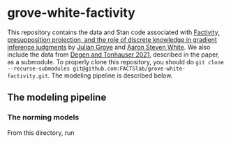 # grove-white-factivity

This repository contains the data and Stan code associated with [Factivity, presupposition projection, and the role of discrete knowledge in gradient inference judgments](https://ling.auf.net/lingbuzz/007450) by [Julian Grove](https://juliangrove.github.io/) and [Aaron Steven White](http://aaronstevenwhite.io/).
We also include the data from [Degen and Tonhauser 2021](https://direct.mit.edu/opmi/article/doi/10.1162/opmi_a_00042/106927/Prior-Beliefs-Modulate-Projection), described in the paper, as a submodule.
To properly clone this repository, you should do `git clone --recurse-submodules git@github.com:FACTSlab/grove-white-factivity.git`.
The modeling pipeline is described below.

## The modeling pipeline

### The norming models

From this directory, run
